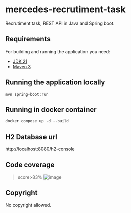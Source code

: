 # mercedes-recrutiment-task

Recrutiment task, REST API in Java and Spring boot.

## Requirements

For building and running the application you need:

- [JDK 21](https://www.oracle.com/pl/java/technologies/downloads/)
- [Maven 3](https://maven.apache.org)

## Running the application locally


```shell
mvn spring-boot:run
```

## Running in docker container


```shell
docker compose up -d --build
```

## H2 Database url
http://localhost:8080/h2-console

## Code coverage

> score>83%
![image](https://github.com/JacekKaczmarek10/recruitment-task/assets/58121352/6e2a7b6b-b10c-499e-a8a3-603d58149c33)


## Copyright

No copyright allowed. 



